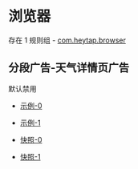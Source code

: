 # 浏览器

存在 1 规则组 - [com.heytap.browser](/src/apps/com.heytap.browser.ts)

## 分段广告-天气详情页广告

默认禁用

- [示例-0](https://m.gkd.li/110102406/04745ede-48ae-40bd-9717-77e5dd09b2cf)
- [示例-1](https://m.gkd.li/110102406/de29ae18-e54f-435f-ae49-3412c5dd7629)

- [快照-0](https://i.gkd.li/import/14730543)
- [快照-1](https://i.gkd.li/import/14730551)
